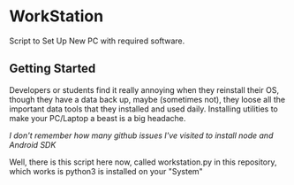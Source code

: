 # WorkStation
Script to Set Up New PC with required software.

## Getting Started
Developers or students find it really annoying when they reinstall their OS, though they have a data back up,
maybe (sometimes not), they loose all the important data tools that they installed and used daily.
Installing utilities to make your PC/Laptop a beast is a big headache.

*I don't remember how many github issues I've visited to install node and Android SDK*

Well, there is this script here now, called workstation.py in this repository, which works is python3
is installed on your "System"